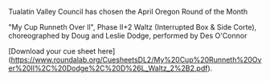 Tualatin Valley Council has chosen the April Oregon Round of the Month

"My Cup Runneth Over ll", Phase II+2 Waltz (Interrupted Box & Side Corte), choreographed by Doug and Leslie Dodge, performed by Des O'Connor

[Download your cue sheet here]
(https://www.roundalab.org/CuesheetsDL2/My%20Cup%20Runneth%20Over%20II%2C%20Dodge%2C%20D%26L_Waltz_2%2B2.pdf).



